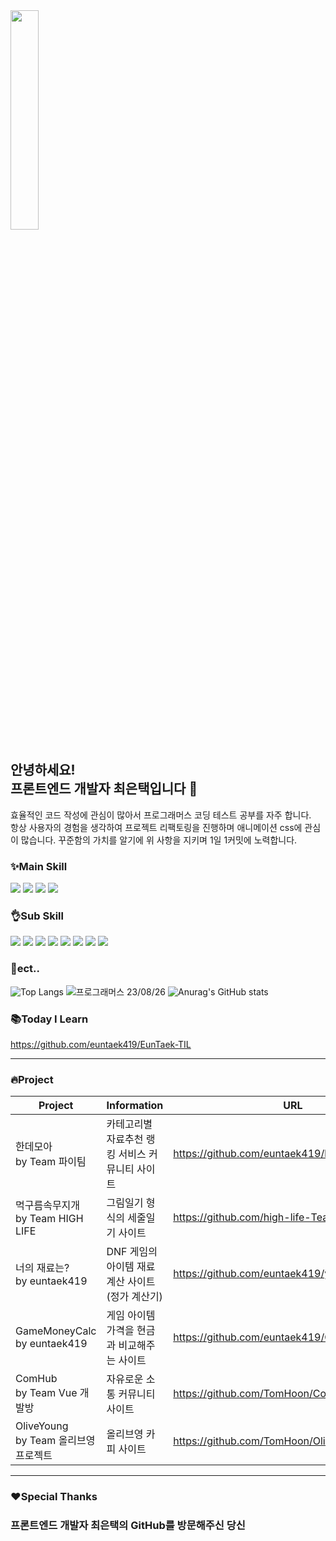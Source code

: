   <div>
    <img width="30%" src="https://github.com/euntaek419/euntaek419/assets/100109284/afeb686c-2a15-47f5-b07e-0a3cdffa3daf"/>
  </div>

  ## 안녕하세요! <br/> 프론트엔드 개발자 최은택입니다 👋


  효율적인 코드 작성에 관심이 많아서 프로그래머스 코딩 테스트 공부를 자주 합니다. <br/>
  항상 사용자의 경험을 생각하여 프로젝트 리팩토링을 진행하며 애니메이션 css에 관심이 많습니다.
  꾸준함의 가치를 알기에 위 사항을 지키며 1일 1커밋에 노력합니다. <br/>

  ### ✨Main Skill 

  <div>

  <img src="https://img.shields.io/badge/html5-E34F26?style=for-the-badge&logo=html5&logoColor=white">
  <img src="https://img.shields.io/badge/css-1572B6?style=for-the-badge&logo=css3&logoColor=white">
  <img src="https://img.shields.io/badge/javascript-F7DF1E?style=for-the-badge&logo=javascript&logoColor=black">
  <img src='https://img.shields.io/badge/Vue.js-35495E?style=for-the-badge&logo=vuedotjs&logoColor=4FC08D'/>

  </div>

  ### 👌Sub Skill

  <div>
    <img src="https://img.shields.io/badge/Java-007396.svg?&style=for-the-badge&logo=Java&logoColor=white">
    <img src="https://img.shields.io/badge/python-3776AB?style=for-the-badge&logo=python&logoColor=white">
    <img src="https://img.shields.io/badge/mysql-4479A1?style=for-the-badge&logo=mysql&logoColor=white">
    <img src="https://img.shields.io/badge/Visual Studio Code-007ACC?style=for-the-badge&logo=Visual Studio Code&logoColor=white"/>
    <img src="https://img.shields.io/badge/springboot-6DB33F?style=for-the-badge&logo=springboot&logoColor=white">
    <img src="https://img.shields.io/badge/bootstrap-7952B3?style=for-the-badge&logo=bootstrap&logoColor=white">
    <img src="https://shields.io/badge/TypeScript-3178C6?logo=TypeScript&logoColor=FFF&style=for-the-badge">
    <img src="https://img.shields.io/badge/Amazon AWS-232F3E?style=for-the-badge&logo=amazonaws&logoColor=white"/>
  </div>
  <div>
    
  ### 👀ect..
  ![Top Langs](https://github-readme-stats.vercel.app/api/top-langs/?username=euntaek419&layout=compact&theme=vue-dark)
  ![프로그래머스 23/08/26](https://github.com/euntaek419/euntaek419/assets/100109284/ce3a9cac-0466-459f-87b3-5fb28b341ace)
  ![Anurag's GitHub stats](https://github-readme-stats.vercel.app/api?username=euntaek419&show_icons=true&theme=vue-dark)
  

  ### 📚Today I Learn
  https://github.com/euntaek419/EunTaek-TIL

  </div>

  ---

  ### 🔥Project
|Project|Information|URL|
|---|---|---|
|한데모아 <br/> by Team 파이팀|카테고리별 자료추천 랭킹 서비스 커뮤니티 사이트|https://github.com/euntaek419/handemoa_ver2|
|먹구름속무지개 <br/> by Team HIGH LIFE|그림일기 형식의 세줄일기 사이트|https://github.com/high-life-Team/high-life|
|너의 재료는? <br/> by euntaek419|DNF 게임의 아이템 재료 계산 사이트 (정가 계산기)|https://github.com/euntaek419/your-materials|
|GameMoneyCalc <br/> by euntaek419|게임 아이템 가격을 현금과 비교해주는 사이트|https://github.com/euntaek419/GameMoneyCalc|
|ComHub <br/> by Team Vue 개발방|자유로운 소통 커뮤니티 사이트|https://github.com/TomHoon/CommunityProject|
|OliveYoung <br/> by Team 올리브영 프로젝트|올리브영 카피 사이트|https://github.com/TomHoon/OliveYoung_Frontend|

  ---

  ### ❤️Special Thanks
  ### 프론트엔드 개발자 최은택의 GitHub를 방문해주신 당신

<!--
**euntaek419/euntaek419** is a ✨ _special_ ✨ repository because its `README.md` (this file) appears on your GitHub profile.

Here are some ideas to get you started:

- 🔭 I’m currently working on ...
- 🌱 I’m currently learning ...
- 👯 I’m looking to collaborate on ...
- 🤔 I’m looking for help with ...
- 💬 Ask me about ...
- 📫 How to reach me: ...
- 😄 Pronouns: ...
- ⚡ Fun fact: ...
-->
